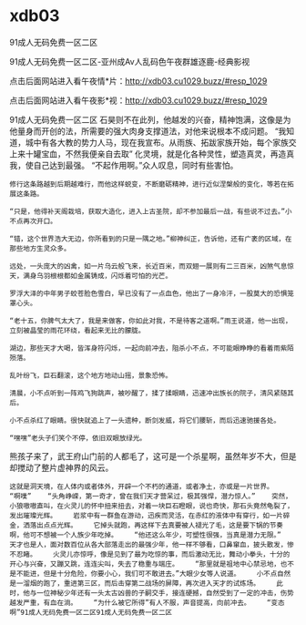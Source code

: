 # xdb03
91成人无码免费一区二区

91成人无码免费一区二区-亚州成Av人乱码色午夜群雄逐鹿-经典影视

点击后面网站进入看午夜情*片：http://xdb03.cu1029.buzz/#resp_1029

点击后面网站进入看午夜影*视：http://xdb03.cu1029.buzz/#resp_1029

91成人无码免费一区二区    石昊则不在此列，他越发的兴奋，精神饱满，这像是为他量身而开创的法，所需要的强大肉身支撑道法，对他来说根本不成问题。    “我知道，城中有各大教的势力人马，现在我宣布。从雨族、拓跋家族开始，每个家族交上来十罐宝血，不然我便亲自去取”    化灵境，就是化各种灵性，塑造真灵，再造真我，使自己达到最强。    “不起作用啊。”众人叹息，同时有些害怕。

    修行这条路越到后期越难行，而他这样蜕变，不断磨砺精神，进行近似涅槃般的变化，等若在拓展这条路。

    “只是，他得补天阁栽培，获取大造化，进入上古圣院，却不参加最后一战，有些说不过去。”小不点再次开口。

    “错，这个世界浩大无边，你所看到的只是一隅之地。”柳神纠正，告诉他，还有广袤的区域，在那些地方生灵众多。

    远处，一头庞大的凶禽，如一片乌云般飞来，长近百米，而双翅一展则有二三百米，凶煞气息惊天，满身乌羽根根都如金属铸成，闪烁着可怕的光芒。

    罗浮大泽的中年男子蛟苍脸色雪白，早已没有了一点血色，他出了一身冷汗，一股莫大的恐惧笼罩心头。

    “老十五，你脾气太大了，我是来做客，你如此对我，不是待客之道啊。”雨王说道，他一出现，立刻被晶莹的雨花环绕，看起来无比的朦胧。

    湖边，那些天才大喝，皆浑身符闪烁，一起向前冲去，阻杀小不点，不可能眼睁睁的看着雨紫陌殒落。

    乱叶纷飞，巨石翻滚，这个地方地动山摇，景象恐怖。

    清晨，小不点听到一阵鸡飞狗跳声，被吵醒了，揉了揉眼睛，迅速冲出族长的院子，清风紧随其后。

    小不点杀红了眼睛。很快就追上了一头遗种，断剑发威，将它们腰斩，而后迅速驰援各处。

    “嘿嘿”老头子们笑个不停，依旧双眼放绿光。

熊孩子来了，武王府山门前的人都毛了，这可是一个杀星啊，虽然年岁不大，但是却搅动了整片虚神界的风云。

    这就是洞天境，在人体内或者体外，开辟一个不朽的通道，或者净土，亦或是一片世界。    “啊噗”    “头角峥嵘，第一奇才，曾在我们天才营呆过，极其强悍，潜力惊人。”    突然，小狼嗷嗷直叫，在火灵儿的怀中扭来扭去，对着一块巨石瞪眼，说也奇快，那石头竟然龟裂了，发出璀璨光辉。    岩浆中有一群鱼在游动，迅疾而灵活，在赤红的液体中有穿行，如一片碎金，洒落出点点光辉。    它掉头就跑，再这样下去真要被人褪光了毛，这是要下锅的节奏啊，他可不想被一个人族少年吃掉。    “他还这么年少，可塑性很强，当真是潜力无限。”    天才也是人，面对数百位从各大部落走出的最强少年，他一样不够看，口鼻窜血，披头散发，惨不忍睹。    火灵儿亦惊呼，像是见到了最为吃惊的事，而后激动无比，舞动小拳头，十分的开心与兴奋，又蹦又跳，连连尖叫，失去了稳重与端庄。    “那里就是祖地中心禁忌地，也不是不能进，但是十分危险，你要小心，我们可不敢进去。”大眼少女等人说道。    小不点自然是一溜烟的跑了，重进第三区，而后击穿第二战场的屏障，再次进入天才的试炼场。    此时，他与一位神秘少年还有一头太古凶兽的子嗣交手，接连硬撼，自然受到了一定的冲击，伤势越发严重，有血在淌。    “为什么被它所得”有人不服，声音提高，向前冲去。    “变态啊”91成人无码免费一区二区91成人无码免费一区二区

